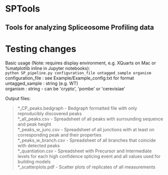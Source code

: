 # SPTools
## Tools for analyzing Spliceosome Profiling data  

# Testing changes

Basic usage (Note: requires display environment, e.g. XQuarts on Mac or %matplotlib inline in Jupyter notebooks):  
```python SP_pipeline.py configuration_file untagged_sample organism```  
    configuration_file : see Example/Example_config.txt for format  
    untagged_sample : string (e.g. WT)  
    organism : string - can be 'crypto', 'pombe' or 'cerevisiae'  
    
Output files:  
>*_CP_peaks.bedgraph - Bedgraph formatted file with only reproducibly discovered peaks  
>*_all_peaks.csv - Spreadsheet of all peaks with surrounding sequence and peak height  
>*_peaks_w_junc.csv - Spreadsheet of all junctions with at least on corresponding peak and their properties  
>*_peaks_w_branch.csv - Spreadsheet of all branches that coincide with detected peaks  
>*_quantiation.csv - Spreadsheet with Precursor and Intermediate levels for each high confidence splicing event and all values used for building models  
>*_scatterplots.pdf - Scatter plots of replicates of all measurements  
